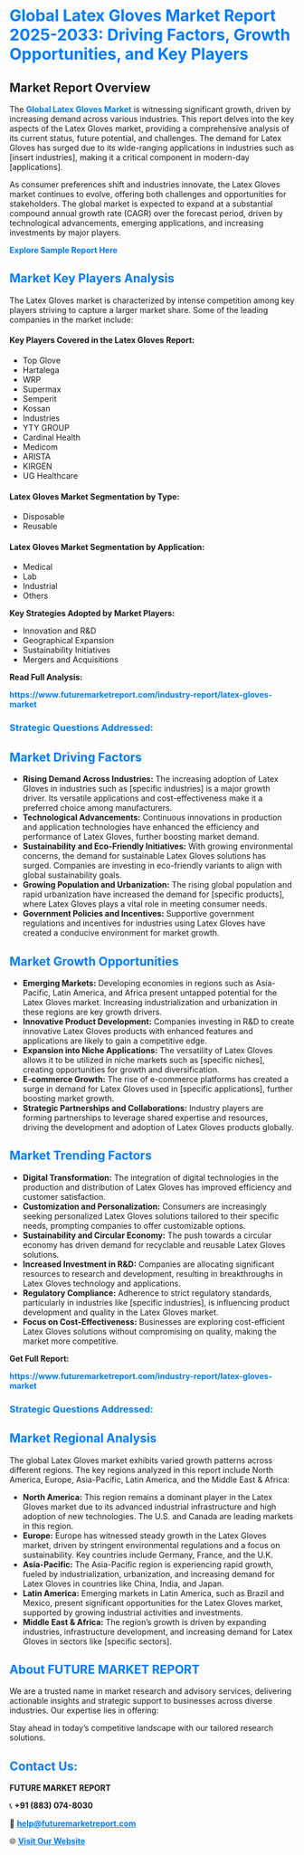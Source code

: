<h1 style="color: #007BFF;">Global Latex Gloves Market Report 2025-2033: Driving Factors, Growth Opportunities, and Key Players</h1>

<section id="overview">
<h2>Market Report Overview</h2>
<p>The <a href="https://www.futuremarketreport.com/industry-report/latex-gloves-market" style="color: #007BFF; text-decoration: none;"><strong>Global Latex Gloves Market</strong></a> is witnessing significant growth, driven by increasing demand across various industries. This report delves into the key aspects of the Latex Gloves market, providing a comprehensive analysis of its current status, future potential, and challenges. The demand for Latex Gloves has surged due to its wide-ranging applications in industries such as [insert industries], making it a critical component in modern-day [applications].</p>
<p>As consumer preferences shift and industries innovate, the Latex Gloves market continues to evolve, offering both challenges and opportunities for stakeholders. The global market is expected to expand at a substantial compound annual growth rate (CAGR) over the forecast period, driven by technological advancements, emerging applications, and increasing investments by major players.</p>
</section>

<section id="overview">
<p><a href="https://www.futuremarketreport.com/request-sample/reportId=58776" style="color: #007BFF; text-decoration: none;"><strong>Explore Sample Report Here</strong></a></p>
</section>

<section id="key-players">
<h2 style="color: #007BFF;">Market Key Players Analysis</h2>
<p>The Latex Gloves market is characterized by intense competition among key players striving to capture a larger market share. Some of the leading companies in the market include:</p>
<h4>Key Players Covered in the Latex Gloves Report:</h4>
<ul><li>Top Glove</li><li>Hartalega</li><li>WRP</li><li>Supermax</li><li>Semperit</li><li>Kossan</li><li>Industries</li><li>YTY GROUP</li><li>Cardinal Health</li><li>Medicom</li><li>ARISTA</li><li>KIRGEN</li><li>UG Healthcare</li></ul>
<h4>Latex Gloves Market Segmentation by Type:</h4>
<ul><li>Disposable</li><li>Reusable</li></ul>

<h4>Latex Gloves Market Segmentation by Application:</h4>
<ul><li>Medical</li><li>Lab</li><li>Industrial</li><li>Others</li></ul>
<p><strong>Key Strategies Adopted by Market Players:</strong></p>
<ul>
<li>Innovation and R&D</li>
<li>Geographical Expansion</li>
<li>Sustainability Initiatives</li>
<li>Mergers and Acquisitions</li>
</ul>
</section>

<section>
<p><strong>Read Full Analysis: </strong></p><a href="https://www.futuremarketreport.com/industry-report/latex-gloves-market" style="color: #007BFF; text-decoration: none;"><strong>https://www.futuremarketreport.com/industry-report/latex-gloves-market</strong></a>
<h3 style="color: #007BFF;">Strategic Questions Addressed:</h3>
</section>

<section id="driving-factors">
<h2 style="color: #007BFF;">Market Driving Factors</h2>
<ul>
<li><strong>Rising Demand Across Industries:</strong> The increasing adoption of Latex Gloves in industries such as [specific industries] is a major growth driver. Its versatile applications and cost-effectiveness make it a preferred choice among manufacturers.</li>
<li><strong>Technological Advancements:</strong> Continuous innovations in production and application technologies have enhanced the efficiency and performance of Latex Gloves, further boosting market demand.</li>
<li><strong>Sustainability and Eco-Friendly Initiatives:</strong> With growing environmental concerns, the demand for sustainable Latex Gloves solutions has surged. Companies are investing in eco-friendly variants to align with global sustainability goals.</li>
<li><strong>Growing Population and Urbanization:</strong> The rising global population and rapid urbanization have increased the demand for [specific products], where Latex Gloves plays a vital role in meeting consumer needs.</li>
<li><strong>Government Policies and Incentives:</strong> Supportive government regulations and incentives for industries using Latex Gloves have created a conducive environment for market growth.</li>
</ul>
</section>

<section id="growth-opportunities">
<h2 style="color: #007BFF;">Market Growth Opportunities</h2>
<ul>
<li><strong>Emerging Markets:</strong> Developing economies in regions such as Asia-Pacific, Latin America, and Africa present untapped potential for the Latex Gloves market. Increasing industrialization and urbanization in these regions are key growth drivers.</li>
<li><strong>Innovative Product Development:</strong> Companies investing in R&D to create innovative Latex Gloves products with enhanced features and applications are likely to gain a competitive edge.</li>
<li><strong>Expansion into Niche Applications:</strong> The versatility of Latex Gloves allows it to be utilized in niche markets such as [specific niches], creating opportunities for growth and diversification.</li>
<li><strong>E-commerce Growth:</strong> The rise of e-commerce platforms has created a surge in demand for Latex Gloves used in [specific applications], further boosting market growth.</li>
<li><strong>Strategic Partnerships and Collaborations:</strong> Industry players are forming partnerships to leverage shared expertise and resources, driving the development and adoption of Latex Gloves products globally.</li>
</ul>
</section>

<section id="trending-factors">
<h2 style="color: #007BFF;">Market Trending Factors</h2>
<ul>
<li><strong>Digital Transformation:</strong> The integration of digital technologies in the production and distribution of Latex Gloves has improved efficiency and customer satisfaction.</li>
<li><strong>Customization and Personalization:</strong> Consumers are increasingly seeking personalized Latex Gloves solutions tailored to their specific needs, prompting companies to offer customizable options.</li>
<li><strong>Sustainability and Circular Economy:</strong> The push towards a circular economy has driven demand for recyclable and reusable Latex Gloves solutions.</li>
<li><strong>Increased Investment in R&D:</strong> Companies are allocating significant resources to research and development, resulting in breakthroughs in Latex Gloves technology and applications.</li>
<li><strong>Regulatory Compliance:</strong> Adherence to strict regulatory standards, particularly in industries like [specific industries], is influencing product development and quality in the Latex Gloves market.</li>
<li><strong>Focus on Cost-Effectiveness:</strong> Businesses are exploring cost-efficient Latex Gloves solutions without compromising on quality, making the market more competitive.</li>
</ul>
</section>

<section>
<p><strong>Get Full Report: </strong></p><a href="https://www.futuremarketreport.com/industry-report/latex-gloves-market" style="color: #007BFF; text-decoration: none;"><strong>https://www.futuremarketreport.com/industry-report/latex-gloves-market</strong></a>
<h3 style="color: #007BFF;">Strategic Questions Addressed:</h3>
</section>


<section id="regional-analysis">
<h2 style="color: #007BFF;">Market Regional Analysis</h2>
<p>The global Latex Gloves market exhibits varied growth patterns across different regions. The key regions analyzed in this report include North America, Europe, Asia-Pacific, Latin America, and the Middle East & Africa:</p>
<ul>
<li><strong>North America:</strong> This region remains a dominant player in the Latex Gloves market due to its advanced industrial infrastructure and high adoption of new technologies. The U.S. and Canada are leading markets in this region.</li>
<li><strong>Europe:</strong> Europe has witnessed steady growth in the Latex Gloves market, driven by stringent environmental regulations and a focus on sustainability. Key countries include Germany, France, and the U.K.</li>
<li><strong>Asia-Pacific:</strong> The Asia-Pacific region is experiencing rapid growth, fueled by industrialization, urbanization, and increasing demand for Latex Gloves in countries like China, India, and Japan.</li>
<li><strong>Latin America:</strong> Emerging markets in Latin America, such as Brazil and Mexico, present significant opportunities for the Latex Gloves market, supported by growing industrial activities and investments.</li>
<li><strong>Middle East & Africa:</strong> The region’s growth is driven by expanding industries, infrastructure development, and increasing demand for Latex Gloves in sectors like [specific sectors].</li>
</ul>
</section>

<footer>
<h2 style="color: #007BFF;">About FUTURE MARKET REPORT</h2>
<p>We are a trusted name in market research and advisory services, delivering actionable insights and strategic support to businesses across diverse industries. Our expertise lies in offering:</p>

<p>Stay ahead in today’s competitive landscape with our tailored research solutions.</p>

<h2 style="color: #007BFF;">Contact Us:</h2>
<p><strong>FUTURE MARKET REPORT</strong></p>
<p>📞 <strong>+91 (883) 074-8030</strong></p>
<p>📧 <strong><a href="mailto:help@futuremarketreport.com" style="color: #007BFF;">help@futuremarketreport.com</a></strong></p>
<p>🌐 <strong><a href="https://www.futuremarketreport.com/" style="color: #007BFF;">Visit Our Website</a></strong></p>
</footer>